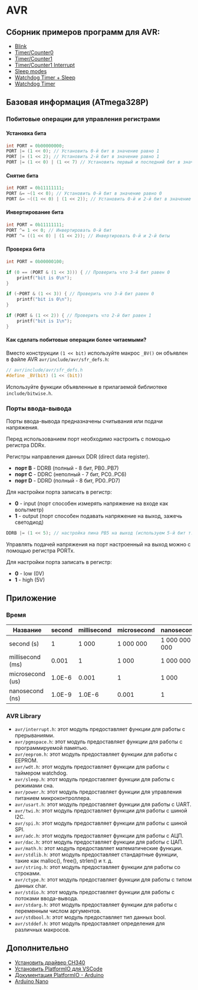 # AVR

## Сборник примеров программ для AVR:

- [Blink](./src/main-blink.c)
- [Timer/Counter0](./src/main-timer0.c)
- [Timer/Counter1](./src/main-timer1.c)
- [Timer/Counter1 Interrupt](./src/main-timer1-interrupt.c)
- [Sleep modes](./src/main-sleep.c)
- [Watchdog Timer + Sleep](./src/main-wdt-sleep.c)
- [Watchdog Timer](./src/main-wdt.c)

## Базовая информация (ATmega328P)

### Побитовые операции для управления регистрами

#### Установка бита

```c
int PORT = 0b00000000;
PORT |= (1 << 0); // Установить 0-й бит в значение равно 1
PORT |= (1 << 2); // Установить 2-й бит в значение равно 1
PORT |= (1 << 0) | (1 << 7) // Установить первый и последний бит в значение равно 1
```

#### Снятие бита

```c
int PORT = 0b11111111;
PORT &= ~(1 << 0); // Установить 0-й бит в значение равно 0
PORT &= ~((1 << 0) | (1 << 2)); // Установить 0-й и 2-й бит в значение равно 0
```

#### Инвертирование бита

```c
int PORT = 0b11111111;
PORT ^= 1 << 0; // Инвертировать 0-й бит
PORT ^= ((1 << 0) | (1 << 2)); // Инвертировать 0-й и 2-й биты
```

#### Проверка бита

```c
int PORT = 0b00000100;

if (0 == (PORT & (1 << 3))) { // Проверить что 3-й бит равен 0
    printf("bit is 0\n");
}

if (~PORT & (1 << 3)) { // Проверить что 3-й бит равен 0
    printf("bit is 0\n");
}

if (PORT & (1 << 2)) { // Проверить что 2-й бит равен 1
    printf("bit is 1\n");
}
```

#### Как сделать побитовые операции более читаемыми?

Вместо конструкции `(1 << bit)` используйте макрос `_BV()` он объявлен в файле AVR `avr/include/avr/sfr_defs.h`:

```c
// avr/include/avr/sfr_defs.h
#define _BV(bit) (1 << (bit))
```

Используйте функции объявленные в прилагаемой библиотеке `include/bitwise.h`.

### Порты ввода-вывода

Порты ввода-вывода предназначены считывания или подачи напряжения.

Перед использованием порт необходимо настроить с помощью регистра DDRx.

Регистры направления данных DDR (direct data register).

- **порт B** - DDRB (полный - 8 бит, PB0..PB7)
- **порт C** - DDRC (неполный - 7 бит, PC0..PC6)
- **порт D** - DDRD (полный - 8 бит, PD0..PD7)

Для настройки порта записать в регистр:

- **0** - input (порт способен измерять напряжение на входе как вольтметр)
- **1** - output (порт способен подавать напряжение на выход, зажечь светодиод)

```c
DDRB |= (1 << 5); // настройка пина PB5 на выход (используем 5-й бит т.к. нумерация порта PB начинается с 0)
```

Управлять подачей напряжения на порт настроенный на выход можно с помощью регистра PORTx.

Для настройки порта записать в регистр:

- **0** - low (0V)
- **1** - high (5V)

## Приложение

### Время

| Название         | second | millisecond | microsecond | nanosecond    |
|------------------|--------|-------------|-------------|---------------|
| second (s)       | 1      | 1 000       | 1 000 000   | 1 000 000 000 |
| millisecond (ms) | 0.001  | 1           | 1 000       | 1 000 000     |
| microsecond (us) | 1.0E-6 | 0.001       | 1           | 1 000         |
| nanosecond (ns)  | 1.0E-9 | 1.0E-6      | 0.001       | 1             |

### AVR Library

- `avr/interrupt.h`: этот модуль предоставляет функции для работы с прерываниями.
- `avr/pgmspace.h`: этот модуль предоставляет функции для работы с программируемой памятью.
- `avr/eeprom.h`: этот модуль предоставляет функции для работы с EEPROM.
- `avr/wdt.h`: этот модуль предоставляет функции для работы с таймером watchdog.
- `avr/sleep.h`: этот модуль предоставляет функции для работы с режимами сна.
- `avr/power.h`: этот модуль предоставляет функции для управления питанием микроконтроллера.
- `avr/usart.h`: этот модуль предоставляет функции для работы с UART.
- `avr/twi.h`: этот модуль предоставляет функции для работы с шиной I2C.
- `avr/spi.h`: этот модуль предоставляет функции для работы с шиной SPI.
- `avr/adc.h`: этот модуль предоставляет функции для работы с АЦП.
- `avr/dac.h`: этот модуль предоставляет функции для работы с ЦАП.
- `avr/math.h`: этот модуль предоставляет математические функции.
- `avr/stdlib.h`: этот модуль предоставляет стандартные функции, такие как malloc(), free(), strlen() и т. д.
- `avr/string.h`: этот модуль предоставляет функции для работы со строками.
- `avr/ctype.h`: этот модуль предоставляет функции для работы с типом данных char.
- `avr/stdio.h`: этот модуль предоставляет функции для работы с потоками ввода-вывода.
- `avr/stdarg.h`: этот модуль предоставляет функции для работы с переменным числом аргументов.
- `avr/stdbool.h`: этот модуль предоставляет тип данных bool.
- `avr/stddef.h`: этот модуль предоставляет определения для различных макросов.

## Дополнительно

- [Установить драйвер CH340](http://www.wch-ic.com/downloads/CH341SER_MAC_ZIP.html)
- [Установить PlatformIO для VSCode](https://platformio.org)
- [Документация PlatformIO - Arduino](https://docs.platformio.org/en/stable/frameworks/arduino.html)
- [Arduino Nano](https://docs.arduino.cc/hardware/nano)
